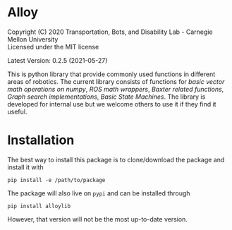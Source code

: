 # Alloy
Copyright (C) 2020 Transportation, Bots, and Disability Lab - Carnegie Mellon University  
Licensed under the MIT license

Latest Version: 0.2.5 (2021-05-27)

This is python library that provide commonly used functions in different areas of robotics. The current library consists of functions for *basic vector math operations on numpy*, *ROS math wrappers*, *Baxter related functions*, *Graph search implementations*, *Basic State Machines*. The library is developed for internal use but we welcome others to use it if they find it useful.


# Installation
The best way to install this package is to clone/download the package and install it with
```
pip install -e /path/to/package
```

The package will also live on `pypi` and can be installed through
```
pip install alloylib
```
However, that version will not be the most up-to-date version.